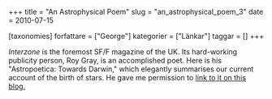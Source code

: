 +++
title = "An Astrophysical Poem"
slug = "an_astrophysical_poem_3"
date = 2010-07-15

[taxonomies]
forfattare = ["George"]
kategorier = ["Länkar"]
taggar = []
+++

<em>Interzone</em> is the foremost SF/F magazine of the UK. Its hard-working publicity person, Roy Gray, is an accomplished poet. Here is his "Astropoetica: Towards Darwin," which elegantly summarises our current account of the birth of stars. He gave me permission to <a href="http://www.astropoetica.com/Summer04/towardsdarwin.html">link to it on this blog.</a>
